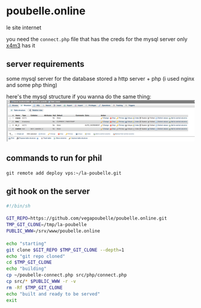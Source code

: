 # poubelle.online
le site internet

you need the `connect.php` file that has the creds for the mysql server
only [x4m3](https://philippeloctaux.com) has it

## server requirements
some mysql server for the database stored
a http server + php (i used nginx and some php thing)

here's the mysql structure if you wanna do the same thing: ![mysql structure](mysql.png)

## commands to run for phil
`git remote add deploy vps:~/la-poubelle.git`

## git hook on the server
```bash
#!/bin/sh

GIT_REPO=https://github.com/vegapoubelle/poubelle.online.git
TMP_GIT_CLONE=/tmp/la-poubelle
PUBLIC_WWW=/srv/www/poubelle.online

echo "starting"
git clone $GIT_REPO $TMP_GIT_CLONE --depth=1
echo "git repo cloned"
cd $TMP_GIT_CLONE
echo "building"
cp ~/poubelle-connect.php src/php/connect.php
cp src/* $PUBLIC_WWW -r -v
rm -Rf $TMP_GIT_CLONE
echo "built and ready to be served"
exit
```
